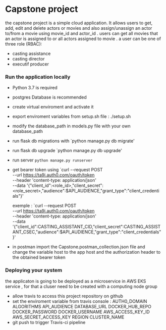 # Capstone project

the capstone project is a simple cloud application. It allows users to get, add, edit and delete actors or movies and also  assign/unassign an actor to/from a movie using movie_id and actor_id .
users can get all movies that an actor is assigned to or all actors assigned to  movie .
a user can be one of three role (RBAC):
- casting assistance
- casting director
- executif producer 

### Run the application locally
- Python 3.7 is required
- postgres Database is recommended 
- create virtual enviroment and activate it 
- export enviroment variables from setup.sh file : ./setup.sh
- modify the database_path in models.py file with your own database_path 
- run flask db migrations with `python manage.py db  migrate'
- run flask db upgrade `python manage.py db upgrade'
- run server `python manage.py runserver`
- get bearer token using `curl --request POST \
  --url https://ta9i.auth0.com/oauth/token \
  --header 'content-type: application/json' \
  --data '{"client_id":<role_id>,"client_secret":<role_secret>,"audience":$API_AUDIENCE,"grant_type":"client_credentials"}' 

  exemple :
`curl --request POST \
  --url https://ta9i.auth0.com/oauth/token \
  --header 'content-type: application/json' \
  --data '{"client_id":CASTING_ASSISTANT_CID,"client_secret":CASTING_ASSISTANT_CSEC,"audience":$API_AUDIENCE,"grant_type":"client_credentials"}' 

- in postman import the Capstone.postman_collection.json file and change the variable host to the app host and the authorization header to the obtained bearer token 
### Deploying your system
the applicaton is going to be deployed as a microservice in AWS EKS service , for that a cluser need to be created with a computing node group 
- allow travis to access this project repository on github
- set the enviroment variable from travis console :
    AUTH0_DOMAIN
    ALGORITHMS
    API_AUDIENCE
    DATABASE_URL
    DOCKER_HUB_REPO
    DOCKER_PASSWORD
    DOCKER_USERNAME
    AWS_ACCESS_KEY_ID
    AWS_SECRET_ACCESS_KEY
    REGION
    CLUSTER_NAME 
- git push to trigger Travis-ci  pipeline 